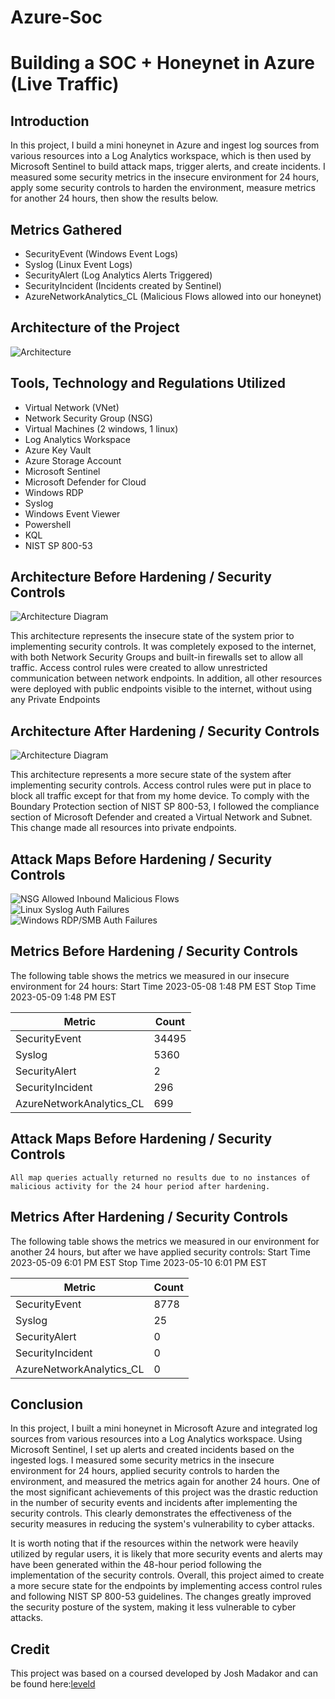 # Azure-Soc
# Building a SOC + Honeynet in Azure (Live Traffic)
## Introduction

In this project, I build a mini honeynet in Azure and ingest log sources from various resources into a Log Analytics workspace, which is then used by Microsoft Sentinel to build attack maps, trigger alerts, and create incidents. I measured some security metrics in the insecure environment for 24 hours, apply some security controls to harden the environment, measure metrics for another 24 hours, then show the results below.

## Metrics Gathered

- SecurityEvent (Windows Event Logs)
- Syslog (Linux Event Logs)
- SecurityAlert (Log Analytics Alerts Triggered)
- SecurityIncident (Incidents created by Sentinel)
- AzureNetworkAnalytics_CL (Malicious Flows allowed into our honeynet)

## Architecture of the Project

![Architecture](https://i.imgur.com/TVs8Epc.jpg)

## Tools, Technology and Regulations Utilized

- Virtual Network (VNet)
- Network Security Group (NSG)
- Virtual Machines (2 windows, 1 linux)
- Log Analytics Workspace
- Azure Key Vault
- Azure Storage Account
- Microsoft Sentinel
- Microsoft Defender for Cloud
- Windows RDP
- Syslog
- Windows Event Viewer
- Powershell
- KQL
- NIST SP 800-53

## Architecture Before Hardening / Security Controls
![Architecture Diagram](https://i.imgur.com/v03nG2p.jpg)

This architecture represents the insecure state of the system prior to implementing security controls. It was completely exposed to the internet, with both Network Security Groups and built-in firewalls set to allow all traffic. Access control rules were created to allow unrestricted communication between network endpoints. In addition, all other resources were deployed with public endpoints visible to the internet, without using any Private Endpoints

## Architecture After Hardening / Security Controls
![Architecture Diagram](https://i.imgur.com/GGQ5zhO.jpg)

This architecture represents a more secure state of the system after implementing security controls. Access control rules were put in place to block all traffic except for that from my home device. To comply with the Boundary Protection section of NIST SP 800-53, I followed the compliance section of Microsoft Defender and created a Virtual Network and Subnet. This change made all resources into private endpoints.

## Attack Maps Before Hardening / Security Controls
![NSG Allowed Inbound Malicious Flows](https://i.imgur.com/pjUb6BH.png)<br>
![Linux Syslog Auth Failures](https://i.imgur.com/Nr9MOXK.png)<br>
![Windows RDP/SMB Auth Failures](https://i.imgur.com/ZVRdkMm.png)<br>

## Metrics Before Hardening / Security Controls

The following table shows the metrics we measured in our insecure environment for 24 hours:
Start Time 2023-05-08 1:48 PM EST
Stop Time 2023-05-09 1:48 PM EST

| Metric                   | Count
| ------------------------ | -----
| SecurityEvent            | 34495
| Syslog                   | 5360
| SecurityAlert            | 2
| SecurityIncident         | 296
| AzureNetworkAnalytics_CL | 699

## Attack Maps Before Hardening / Security Controls

```All map queries actually returned no results due to no instances of malicious activity for the 24 hour period after hardening.```

## Metrics After Hardening / Security Controls

The following table shows the metrics we measured in our environment for another 24 hours, but after we have applied security controls:
Start Time 2023-05-09 6:01 PM EST
Stop Time	2023-05-10 6:01 PM EST


| Metric                   | Count
| ------------------------ | -----
| SecurityEvent            | 8778
| Syslog                   | 25
| SecurityAlert            | 0
| SecurityIncident         | 0
| AzureNetworkAnalytics_CL | 0

## Conclusion

In this project, I built a mini honeynet in Microsoft Azure and integrated log sources from various resources into a Log Analytics workspace. Using Microsoft Sentinel, I set up alerts and created incidents based on the ingested logs. I measured some security metrics in the insecure environment for 24 hours, applied security controls to harden the environment, and measured the metrics again for another 24 hours. One of the most significant achievements of this project was the drastic reduction in the number of security events and incidents after implementing the security controls. This clearly demonstrates the effectiveness of the security measures in reducing the system's vulnerability to cyber attacks.

It is worth noting that if the resources within the network were heavily utilized by regular users, it is likely that more security events and alerts may have been generated within the 48-hour period following the implementation of the security controls. Overall, this project aimed to create a more secure state for the endpoints by implementing access control rules and following NIST SP 800-53 guidelines. The changes greatly improved the security posture of the system, making it less vulnerable to cyber attacks.

## Credit

This project was based on a coursed developed by Josh Madakor and can be found here:[leveld](https://www.leveldcareers.com/cyber-security-course)
